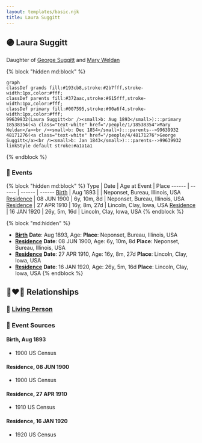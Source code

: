 ```yaml
---
layout: templates/basic.njk
title: Laura Suggitt
---
```

## 🟣 Laura Suggitt

Daughter of [George Suggitt](/people/4/48171276) and [Mary Weldan](/people/1/18538354)

{% block "hidden md:block" %}
```mermaid
graph
classDef grands fill:#193cb8,stroke:#2b7fff,stroke-width:1px,color:#fff;
classDef parents fill:#372aac,stroke:#615fff,stroke-width:1px,color:#fff;
classDef primary fill:#007595,stroke:#00a6f4,stroke-width:1px,color:#fff;
99639932(Laura Suggitt<br /><small>b: Aug 1893</small>):::primary
18538354(<a class="text-white" href="/people/1/18538354">Mary Weldan</a><br /><small>b: Dec 1854</small>):::parents-->99639932
48171276(<a class="text-white" href="/people/4/48171276">George Suggitt</a><br /><small>b: Jan 1843</small>):::parents-->99639932
linkStyle default stroke:#a1a1a1
```
{% endblock %}

### 📆 Events

{% block "hidden md:block" %}
Type | Date | Age at Event | Place
------ | ------ | ------ | ------
[Birth](#event-event-2) | Aug 1893 |  | Neponset, Bureau, Illinois, USA
[Residence](#event-event-0) | 08 JUN 1900 | 6y, 10m, 8d | Neponset, Bureau, Illinois, USA
[Residence](#event-event-1) | 27 APR 1910 | 16y, 8m, 27d | Lincoln, Clay, Iowa, USA
[Residence](#event-event-2) | 16 JAN 1920 | 26y, 5m, 16d | Lincoln, Clay, Iowa, USA
{% endblock %}

{% block "md:hidden" %}
- **[Birth](#event-event-2)**
**Date**: Aug 1893, Age:
**Place**: Neponset, Bureau, Illinois, USA
- **[Residence](#event-event-0)**
**Date**: 08 JUN 1900, Age: 6y, 10m, 8d
**Place**: Neponset, Bureau, Illinois, USA
- **[Residence](#event-event-1)**
**Date**: 27 APR 1910, Age: 16y, 8m, 27d
**Place**: Lincoln, Clay, Iowa, USA
- **[Residence](#event-event-2)**
**Date**: 16 JAN 1920, Age: 26y, 5m, 16d
**Place**: Lincoln, Clay, Iowa, USA
{% endblock %}

## 👩‍❤️‍👨 Relationships

### 🔵 [Living Person](/people/4/44969277)

### 📰 Event Sources

#### <a id="event-event-2"></a> Birth, Aug 1893
* 1900 US Census

#### <a id="event-event-0"></a> Residence, 08 JUN 1900
* 1900 US Census

#### <a id="event-event-1"></a> Residence, 27 APR 1910
* 1910 US Census

#### <a id="event-event-2"></a> Residence, 16 JAN 1920
* 1920 US Census